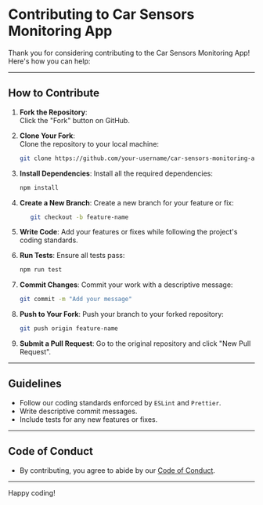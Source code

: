 # Contributing to Car Sensors Monitoring App

Thank you for considering contributing to the Car Sensors Monitoring App! Here's how you can help:

---

## How to Contribute

1. **Fork the Repository**:  
   Click the "Fork" button on GitHub.

2. **Clone Your Fork**:  
   Clone the repository to your local machine:
     ```bash
     git clone https://github.com/your-username/car-sensors-monitoring-app
     ```

3. **Install Dependencies**:
   Install all the required dependencies:

     ```bash
     npm install
     ```

4. **Create a New Branch**:
    Create a new branch for your feature or fix:
     ```bash
        git checkout -b feature-name
     ```

5. **Write Code**:
    Add your features or fixes while following the project's coding standards.

6. **Run Tests**:
    Ensure all tests pass:

     ```bash
     npm run test
     ```

7. **Commit Changes**:
    Commit your work with a descriptive message:

     ```bash
     git commit -m "Add your message"
     ```

8. **Push to Your Fork**:
    Push your branch to your forked repository:

     ```bash
     git push origin feature-name
     ```

9. **Submit a Pull Request**:
    Go to the original repository and click "New Pull Request".

---
## Guidelines

- Follow our coding standards enforced by `ESLint` and `Prettier`.
- Write descriptive commit messages.
- Include tests for any new features or fixes.

---
## Code of Conduct
- By contributing, you agree to abide by our [Code of Conduct](docs/).

---

Happy coding!